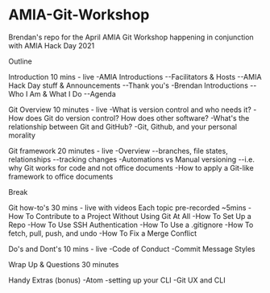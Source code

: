 # AMIA-Git-Workshop
Brendan's repo for the April AMIA Git Workshop happening in conjunction with AMIA Hack Day 2021

Outline

Introduction
10 mins - live
-AMIA Introductions
--Facilitators & Hosts
--AMIA Hack Day stuff & Announcements
--Thank you's
-Brendan Introductions
--Who I Am & What I Do
--Agenda

Git Overview
10 minutes - live
-What is version control and who needs it?
-How does Git do version control? How does other software?
-What's the relationship between Git and GitHub?
-Git, Github, and your personal morality

Git framework
20 minutes - live
-Overview
--branches, file states, relationships
--tracking changes
-Automations vs Manual versioning
--i.e. why Git works for code and not office documents
-How to apply a Git-like framework to office documents

Break

Git how-to's
30 mins - live with videos
Each topic pre-recorded ~5mins
-How To Contribute to a Project Without Using Git At All
-How To Set Up a Repo
-How To Use SSH Authentication
-How To Use a .gitignore
-How To fetch, pull, push, and undo
-How To Fix a Merge Conflict

Do's and Dont's
10 mins - live
-Code of Conduct
-Commit Message Styles

Wrap Up & Questions
30 minutes

Handy Extras (bonus)
-Atom
-setting up your CLI
-Git UX and CLI
